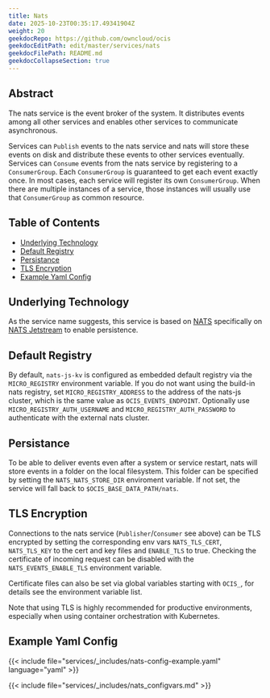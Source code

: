 ```yaml
---
title: Nats
date: 2025-10-23T00:35:17.49341904Z
weight: 20
geekdocRepo: https://github.com/owncloud/ocis
geekdocEditPath: edit/master/services/nats
geekdocFilePath: README.md
geekdocCollapseSection: true
---
```


<!-- Do not edit this file, it is autogenerated. Edit the service README.md instead -->

## Abstract


The nats service is the event broker of the system. It distributes events among all other services and enables other services to communicate asynchronous.

Services can `Publish` events to the nats service and nats will store these events on disk and distribute these events to other services eventually. Services can `Consume` events from the nats service by registering to a `ConsumerGroup`. Each `ConsumerGroup` is guaranteed to get each event exactly once. In most cases, each service will register its own `ConsumerGroup`. When there are multiple instances of a service, those instances will usually use that `ConsumerGroup` as common resource.


## Table of Contents

* [Underlying Technology](#underlying-technology)
* [Default Registry](#default-registry)
* [Persistance](#persistance)
* [TLS Encryption](#tls-encryption)
* [Example Yaml Config](#example-yaml-config)

## Underlying Technology

As the service name suggests, this service is based on [NATS](https://nats.io/) specifically on [NATS Jetstream](https://docs.nats.io/nats-concepts/jetstream) to enable persistence.

## Default Registry

By default, `nats-js-kv` is configured as embedded default registry via the `MICRO_REGISTRY` environment variable. If you do not want using the build-in nats registry, set `MICRO_REGISTRY_ADDRESS` to the address of the nats-js cluster, which is the same value as `OCIS_EVENTS_ENDPOINT`. Optionally use `MICRO_REGISTRY_AUTH_USERNAME` and `MICRO_REGISTRY_AUTH_PASSWORD` to authenticate with the external nats cluster.

## Persistance

To be able to deliver events even after a system or service restart, nats will store events in a folder on the local filesystem. This folder can be specified by setting the `NATS_NATS_STORE_DIR` enviroment variable. If not set, the service will fall back to `$OCIS_BASE_DATA_PATH/nats`.

## TLS Encryption

Connections to the nats service (`Publisher`/`Consumer` see above) can be TLS encrypted by setting the corresponding env vars `NATS_TLS_CERT`, `NATS_TLS_KEY` to the cert and key files and `ENABLE_TLS` to true. Checking the certificate of incoming request can be disabled with the `NATS_EVENTS_ENABLE_TLS` environment variable.

Certificate files can also be set via global variables starting with `OCIS_`, for details see the environment variable list.

Note that using TLS is highly recommended for productive environments, especially when using container orchestration with Kubernetes.
## Example Yaml Config
{{< include file="services/_includes/nats-config-example.yaml"  language="yaml" >}}

{{< include file="services/_includes/nats_configvars.md" >}}

